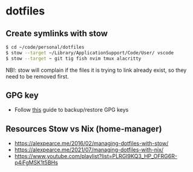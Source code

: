 # dotfiles

## Create symlinks with stow

```sh
$ cd ~/code/personal/dotfiles
$ stow --target ~/Library/ApplicationSupport/Code/User/ vscode
$ stow --target ~ git tig fish nvim tmux alacritty
```

NB!: stow will complain if the files it is trying to link already exist, so they need to be removed first.

## GPG key

- Follow [this](https://risanb.com/code/backup-restore-gpg-key/) guide to backup/restore GPG keys

## Resources Stow vs Nix (home-manager)

- https://alexpearce.me/2016/02/managing-dotfiles-with-stow/
- https://alexpearce.me/2021/07/managing-dotfiles-with-nix/
- https://www.youtube.com/playlist?list=PLRGI9KQ3_HP_OFRG6R-p4iFgMSK1t5BHs
